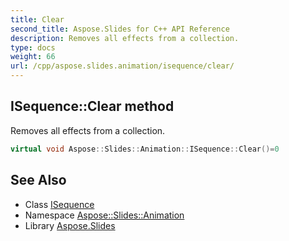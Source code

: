 ```yaml
---
title: Clear
second_title: Aspose.Slides for C++ API Reference
description: Removes all effects from a collection.
type: docs
weight: 66
url: /cpp/aspose.slides.animation/isequence/clear/
---
```

## ISequence::Clear method


Removes all effects from a collection.

```cpp
virtual void Aspose::Slides::Animation::ISequence::Clear()=0
```

## See Also

* Class [ISequence](../)
* Namespace [Aspose::Slides::Animation](../../)
* Library [Aspose.Slides](../../../)
